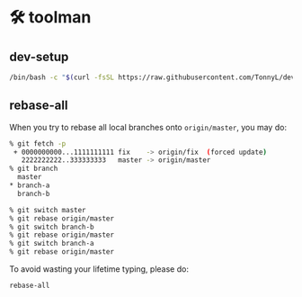 # 🛠 toolman

## dev-setup

```bash
/bin/bash -c "$(curl -fsSL https://raw.githubusercontent.com/TonnyL/dev-setup/main/setup.sh)"
```

## rebase-all
When you try to rebase all local branches onto `origin/master`, you may do:

```bash
% git fetch -p
 + 0000000000...1111111111 fix    -> origin/fix  (forced update)
   2222222222..333333333   master -> origin/master
% git branch
  master
* branch-a
  branch-b

% git switch master
% git rebase origin/master
% git switch branch-b
% git rebase origin/master
% git switch branch-a
% git rebase origin/master
```

To avoid wasting your lifetime typing, please do:

```bash
rebase-all
```

